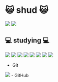  # :smiley_cat: shud :smiley_cat: 
<a href="https://www.instagram.com/cheu__ri._.0613/"><img src="https://img.shields.io/badge/Instagram-E4405F?style=flat-square&logo=Instagram&logoColor=white"/></a> <a href="https://github.com/min3009"><img src="https://img.shields.io/badge/GitHub-181717?style=flat-square&logo=GitHub&logoColor=white"/></a>
 ##  :computer: studying :computer:
<img src="https://img.shields.io/badge/HTML5-E34F26?style=flat-square&logo=HTML5&logoColor=white"/> <img src="https://img.shields.io/badge/CSS3-1572B6?style=flat-square&logo=CSS3&logoColor=white"/>  <img src="https://img.shields.io/badge/JavaScript-F7DF1E?style=flat-square&logo=JavaScript&logoColor=white"/>  <img src="https://img.shields.io/badge/React-61DAFB?style=flat-square&logo=React&logoColor=white"/> <img src="https://img.shields.io/badge/React Native-61DAFB?style=flat-square&logo=React&logoColor=black"/>  <img src="https://img.shields.io/badge/TypeScript-3178C6?style=flat-square&logo=TypeScript&logoColor=white"/> <img src="https://img.shields.io/badge/Next.js-000000?style=flat-square&logo=Next.js&logoColor=white"/> <img src="https://img.shields.io/badge/Flutter-02569B?style=flat-square&logo=flutter&logoColor=white"/>
- Git
<img src="https://img.shields.io/badge/Git-F05032?style=flat-square&logo=git&logoColor=white"/>
- GitHub

